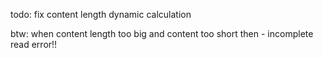 todo: fix content length dynamic calculation

btw: when content length too big and content too short then - incomplete read error!!